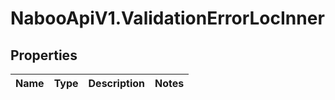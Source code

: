 # NabooApiV1.ValidationErrorLocInner

## Properties

Name | Type | Description | Notes
------------ | ------------- | ------------- | -------------


